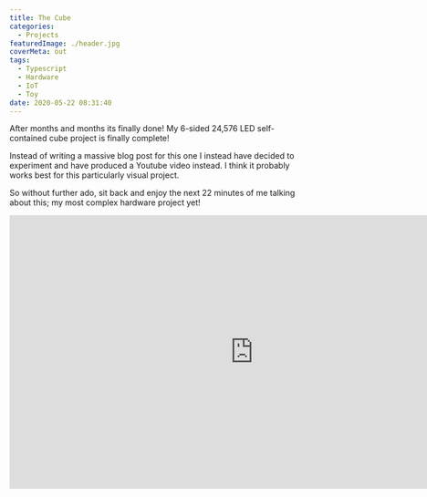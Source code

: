 ```yaml
---
title: The Cube
categories:
  - Projects
featuredImage: ./header.jpg
coverMeta: out
tags:
  - Typescript
  - Hardware
  - IoT
  - Toy
date: 2020-05-22 08:31:40
---
```


After months and months its finally done! My 6-sided 24,576 LED self-contained cube project is finally complete!

<!-- more -->

Instead of writing a massive blog post for this one I instead have decided to experiment and have produced a Youtube video instead. I think it probably works best for this particularly visual project.

So without further ado, sit back and enjoy the next 22 minutes of me talking about this; my most complex hardware project yet!

<iframe width="853" height="480" src="https://www.youtube.com/embed/l_GSGFhnWwo" frameborder="0" allow="autoplay; encrypted-media" allowfullscreen></iframe>
